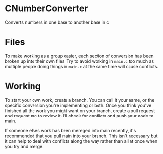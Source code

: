 # CNumberConverter
Converts numbers in one base to another base in c

# Files
To make working as a group easier, each section of conversion has been broken up into their own files.
Try to avoid working in `main.c` too much as multiple people doing things in `main.c` at the same time will cause conflicts.

# Working
To start your own work, create a branch. You can call it your name, or the specific conversion you're implementing or both.
Once you think you've finished all the work you might want on your branch, create a pull request and request me to review it.
I'll check for conflicts and push your code to main.

If someone elses work has been mereged into main recently, it's recommended that you pull main into your branch.
This isn't necessary but it can help to deal with conflicts along the way rather than all at once when you try and merge.
